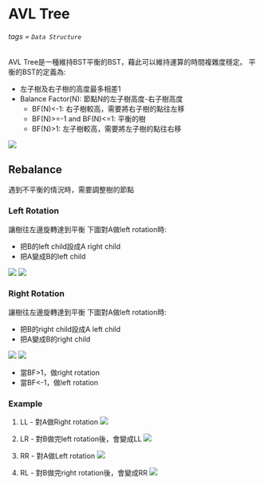 # AVL Tree
###### tags = `Data Structure`

AVL Tree是一種維持BST平衡的BST，藉此可以維持運算的時間複雜度穩定。
平衡的BST的定義為:
* 左子樹及右子樹的高度最多相差1
* Balance Factor(N): 節點N的左子樹高度-右子樹高度
    * BF(N)<-1: 右子樹較高，需要將右子樹的點往左移
    * BF(N)>=-1 and BF(N)<=1: 平衡的樹
    * BF(N)>1: 左子樹較高，需要將左子樹的點往右移
    
![](https://i.imgur.com/ArPqtvG.png)

## Rebalance

遇到不平衡的情況時，需要調整樹的節點

### Left Rotation

讓樹往左邊旋轉達到平衡
下圖對A做left rotation時:
* 把B的left child設成A right child
* 把A變成B的left child

![](https://i.imgur.com/g9h17uG.png)
![](https://i.imgur.com/r9s3T30.png)



### Right Rotation

讓樹往左邊旋轉達到平衡
下圖對A做left rotation時:
* 把B的right child設成A left child
* 把A變成B的right child

![](https://i.imgur.com/NqR5aPZ.png)
![](https://i.imgur.com/8rgw11l.png)

* 當BF>1，做right rotation
* 當BF<-1，做left rotation

### Example

1. LL - 對A做Right rotation
![](https://i.imgur.com/2xCzBx8.png)

2. LR - 對B做完left rotation後，會變成LL
![](https://i.imgur.com/1xDpOwo.png)

3. RR - 對A做Left rotation
![](https://i.imgur.com/iiYSu4d.png)

5. RL - 對B做完right rotation後，會變成RR
![](https://i.imgur.com/z08AJg1.png)
